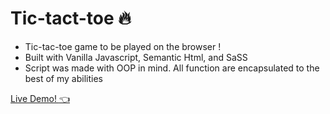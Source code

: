 # Tic-tact-toe 🔥
- Tic-tac-toe game to be played on the browser !
- Built with Vanilla Javascript, Semantic Html, and SaSS
- Script was made with OOP in mind. All function are encapsulated to the best of my abilities

[Live Demo! :point_left:](https://leonardo-vic3nte.github.io/tic-tac-toe/)

